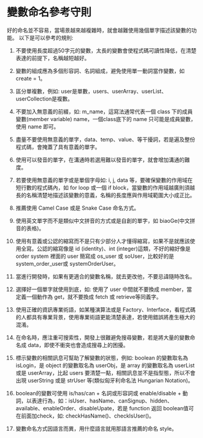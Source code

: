 # 變數命名參考守則
好的命名並不容易，當場景越來越複雜時，就會越難使用幾個單字描述該變數的功能。
以下是可以參考的規則:

1. 不要使用長度超過50字元的變數，太長的變數會使程式碼可讀性降低，在清楚表達的前提下，名稱越短越好。

2. 變數的組成應為多個形容詞、名詞組成，避免使用單一動詞當作變數，如create = 1。

3. 區分單複數，例如: user是單數，users、userArray、userList、userCollection是複數。

4. 不要加入無意義的前綴，如: m_name，這寫法通常代表一個 class 下的成員變數(member variable) name，一個class底下的 name 只可能是成員變數，使用 name 即可。

5. 盡量不要使用無意義的單字，data、temp、value、等干擾詞，若是遍及整份程式碼，會掩蓋了具有意義的單字。

6. 使用可以發音的單字，在溝通時若選用難以發音的單字，就會增加溝通的難度。

7. 若要使用無意義的單字或是單個字母如: i, j, data 等，要確保變數的作用域在短行數的程式碼內，如 for loop 或一個 if block，當變數的作用域越廣則須越長的名稱清楚地描述該變數的意義，名稱的長度應與作用域範圍大小成正比。

7. 推薦使用 Camel Case 或是 Snake Case 命名方式。
8. 使用英文單字而不是類似中文拼音的方式或是自創的單字，如 biaoGe(中文拼音的表格)。
9. 使用有意義或公認的縮寫而不是只有少部分人才懂得縮寫，如果不是就應該使用全寫。公認的縮寫像是 id (identity)、int (integer)這類，不好的縮好像是 order system 裡面的 user 簡寫成 os_user 或 soUser，比較好的是system_order_user或 systemOrderUser。
10. 當進行開發時，如果有更適合的變數名稱，就去更改他，不要忌諱隨時改名。
11. 選擇好一個單字就使用到底，如: 使用了 user 中間就不要換成 member，當定義一個動作為 get，就不要換成 fetch 或 retrieve等同義字。
12. 使用正確的資訊專業術語，如某種演算法或是 Factory、Interface，看程式碼的人都具有專業背景，使用專業術語更能清楚表達，若使用錯誤將產生極大的混淆。
13. 在命名時，應注重可搜索性，開發上很難避免搜尋變數，若是將大量的變數命名成 data，即使不衝突也會造成搜尋上的困擾。
14. 標示變數的相關訊息可幫助了解變數的狀態，例如: boolean 的變數取名為 isLogin，是 object 的變數取名為 userObj，是 array 的變數取名為 userList或是 userArray，比起 users 要清楚一點，相關訊息並不是指型態，所以不會出現 userString 或是 strUser 等(類似匈牙利命名法 Hungarian Notation)。
15. boolean的變數可使用 is/has/can + 名詞或形容詞或 enable/disable + 動詞，以表達行為，如：isUser、hasName、canSignup、hidden、available、enableOrder、disableUpate，若是 function 返回 boolean值可在前面加check，如: checkHasName()、checkIsUser()。
16. 變數命名方式因語言而異，用什麼語言就用那語言推薦的命名 style。